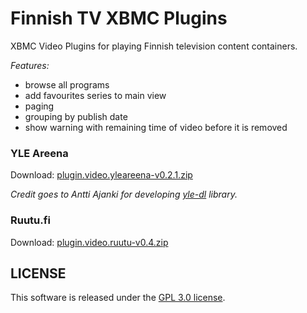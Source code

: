 Finnish TV XBMC Plugins
===============

XBMC Video Plugins for playing Finnish television content containers.

*Features:*
- browse all programs
- add favourites series to main view
- paging
- grouping by publish date
- show warning with remaining time of video before it is removed

### YLE Areena

Download: [plugin.video.yleareena-v0.2.1.zip](https://github.com/downloads/szymex/xbmc-finnish-tv/plugin.video.yleareena-v0.2.1.zip)

*Credit goes to Antti Ajanki for developing [yle-dl](https://github.com/aajanki/yle-dl) library.*

### Ruutu.fi
Download: [plugin.video.ruutu-v0.4.zip](https://github.com/downloads/szymex/xbmc-finnish-tv/plugin.video.ruutu-v0.4.zip)

## LICENSE
This software is released under the [GPL 3.0 license](http://www.gnu.org/licenses/gpl-3.0.html).
